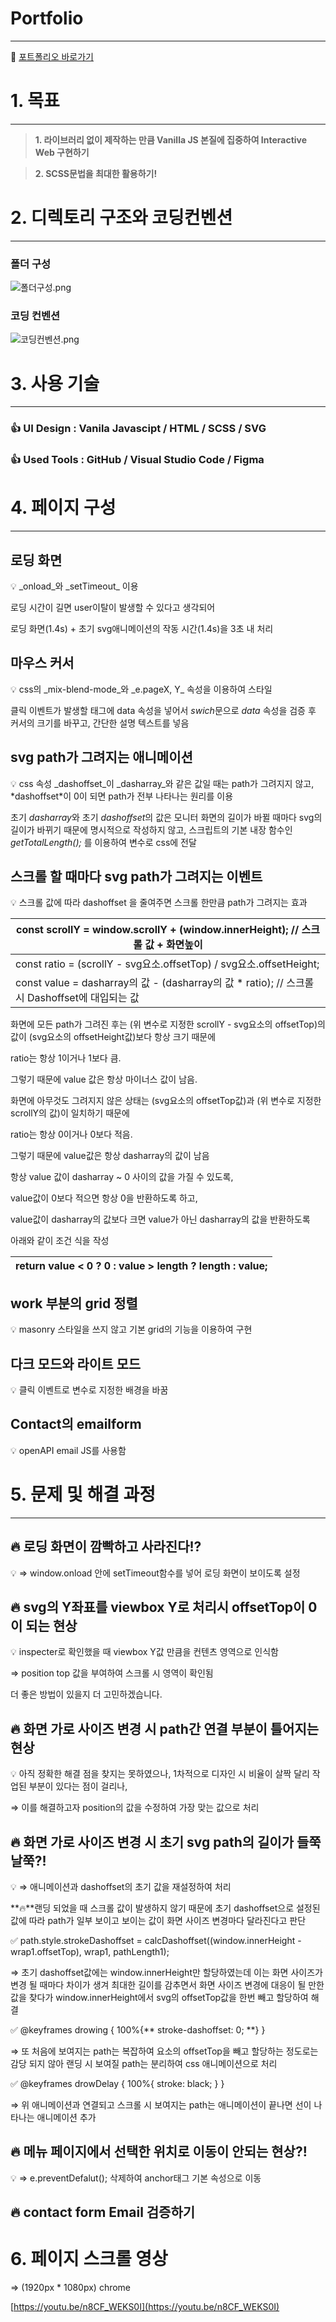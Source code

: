 # Portfolio

---

<aside>
🥰 <a href="https://kim-hyosun.github.io/Portfolio/" target="_blank">포트폴리오 바로가기</a>

</aside>

# 1. 목표

---

> **1. 라이브러리 없이 제작하는 만큼 Vanilla JS 본질에 집중하여 Interactive Web 구현하기**

> **2. SCSS문법을 최대한 활용하기!**

# 2. 디렉토리 구조와 코딩컨벤션

---

### 폴더 구성

![폴더구성.png](./common/images/%ED%8F%B4%EB%8D%94%EA%B5%AC%EC%84%B1.png)

### 코딩 컨벤션

![코딩컨벤션.png](./common/images/%EC%BD%94%EB%94%A9%EC%BB%A8%EB%B2%A4%EC%85%98.png)

# 3. 사용 기술

---

### 👍 UI Design **:** Vanila Javascipt / HTML / SCSS / SVG

### 👍 U**sed Tools :** GitHub / Visual Studio Code / Figma

# 4. 페이지 구성

---

## **로딩 화면**

<aside>
💡 _onload_와 _setTimeout_ 이용

로딩 시간이 길면 user이탈이 발생할 수 있다고 생각되어

로딩 화면(1.4s) + 초기 svg애니메이션의 작동 시간(1.4s)을 3초 내 처리

</aside>

## 마우스 커서

<aside>
💡 css의  _mix-blend-mode_와  _e.pageX, Y_ 속성을 이용하여 스타일

클릭 이벤트가 발생할 태그에 data 속성을 넣어서 *swich*문으로 _data_ 속성을 검증 후 커서의 크기를 바꾸고, 간단한 설명 텍스트를 넣음

</aside>

## **svg path가 그려지는 애니메이션**

<aside>
💡 css 속성 _dashoffset_이 _dasharray_와 같은 값일 때는 path가 그려지지 않고, *dashoffset*이 0이 되면 path가 전부 나타나는 원리를 이용

초기 *dasharray*와 초기 *dashoffset*의 값은 모니터 화면의 길이가 바뀔 때마다 svg의 길이가 바뀌기 때문에 명시적으로 작성하지 않고, 스크립트의 기본 내장 함수인 _getTotalLength();_ 를 이용하여 변수로 css에 전달

</aside>

## **스크롤 할 때마다 svg path가 그려지는 이벤트**

<aside>
💡 스크롤 값에 따라 dashoffset 을 줄여주면 스크롤 한만큼 path가 그려지는 효과

| const scrollY = window.scrollY + (window.innerHeight); // 스크롤 값 + 화면높이                  |
| ----------------------------------------------------------------------------------------------- |
| const ratio = (scrollY - svg요소.offsetTop) / svg요소.offsetHeight;                             |
| const value = dasharray의 값 - (dasharray의 값 \* ratio); // 스크롤 시 Dashoffset에 대입되는 값 |

화면에 모든 path가 그려진 후는 (위 변수로 지정한 scrollY - svg요소의 offsetTop)의 값이 (svg요소의 offsetHeight값)보다 항상 크기 때문에

ratio는 항상 1이거나 1보다 큼.

그렇기 때문에 value 값은 항상 마이너스 값이 남음.

화면에 아무것도 그려지지 않은 상태는 (svg요소의 offsetTop값)과 (위 변수로 지정한 scrollY의 값)이 일치하기 때문에

ratio는 항상 0이거나 0보다 적음.

그렇기 때문에 value값은 항상 dasharray의 값이 남음

항상 value 값이 dasharray ~ 0 사이의 값을 가질 수 있도록,

value값이 0보다 적으면 항상 0을 반환하도록 하고,

value값이 dasharray의 값보다 크면 value가 아닌 dasharray의 값을 반환하도록

아래와 같이 조건 식을 작성

| return value < 0 ? 0 : value > length ? length : value; |
| ------------------------------------------------------- |

</aside>

## **work 부분의 grid 정렬**

<aside>
💡 masonry 스타일을 쓰지 않고 기본 grid의 기능을 이용하여 구현

</aside>

## **다크 모드와 라이트 모드**

<aside>
💡 클릭 이벤트로 변수로 지정한 배경을 바꿈

</aside>

## **Contact의 emailform**

<aside>
💡 openAPI email JS를 사용함

</aside>

# 5. 문제 및 해결 과정

---

## 🔥 로딩 화면이 깜빡하고 사라진다!?

<aside>
💡 ⇒ window.onload 안에 setTimeout함수를 넣어 로딩 화면이 보이도록 설정

</aside>

## 🔥 svg의 Y좌표를 viewbox Y로 처리시 offsetTop이 0이 되는 현상

<aside>
💡 inspecter로 확인했을 때 viewbox Y값 만큼을 컨텐츠 영역으로 인식함

⇒ position top 값을 부여하여 스크롤 시 영역이 확인됨

더 좋은 방법이 있을지 더 고민하겠습니다.

</aside>

## 🔥 화면 가로 사이즈 변경 시 path간 연결 부분이 틀어지는 현상

<aside>
💡 아직 정확한 해결 점을 찾지는 못하였으나, 1차적으로 디자인 시 비율이 살짝 달리 작업된 부분이 있다는 점이 걸리나,

⇒ 이를 해결하고자 position의 값을 수정하여 가장 맞는 값으로 처리

</aside>

## 🔥 화면 가로 사이즈 변경 시 초기 svg path의 길이가 들쭉날쭉?!

<aside>
💡 ⇒ 애니메이션과 dashoffset의 초기 값을 재설정하여 처리

**🔥**랜딩 되었을 때 스크롤 값이 발생하지 않기 때문에 초기 dashoffset으로 설정된 값에 따라 path가 일부 보이고 보이는 값이 화면 사이즈 변경마다 달라진다고 판단

<aside>
✅ path.style.strokeDashoffset = calcDashoffset((window.innerHeight - wrap1.offsetTop), wrap1, pathLength1);

</aside>

⇒ 초기 dashoffset값에는 window.innerHeight만 할당하였는데 이는 화면 사이즈가 변경 될 때마다 차이가 생겨 최대한 길이를 감추면서 화면 사이즈 변경에 대응이 될 만한 값을 찾다가 window.innerHeight에서 svg의 offsetTop값을 한번 빼고 할당하여 해결

<aside>
✅ @keyframes drowing { 100%{** stroke-dashoffset: 0;  **}  }

</aside>

⇒ 또 처음에 보여지는 path는 복잡하여 요소의 offsetTop을 빼고 할당하는 정도로는 감당 되지 않아 랜딩 시 보여질 path는 분리하여 css 애니메이션으로 처리

<aside>
✅ @keyframes drowDelay { 100%{  stroke: black;  }  }

</aside>

⇒ 위 애니메이션과 연결되고 스크롤 시 보여지는 path는 애니메이션이 끝나면 선이 나타나는 애니메이션 추가

</aside>

## 🔥 메뉴 페이지에서 선택한 위치로 이동이 안되는 현상?!

<aside>
💡  ⇒ e.preventDefalut(); 삭제하여 anchor태그 기본 속성으로 이동

</aside>

## 🔥 contact form Email 검증하기

# 6. 페이지 스크롤 영상

⇒ (1920px \* 1080px) chrome

[https://youtu.be/n8CF_WEKS0I](https://youtu.be/n8CF_WEKS0I)
